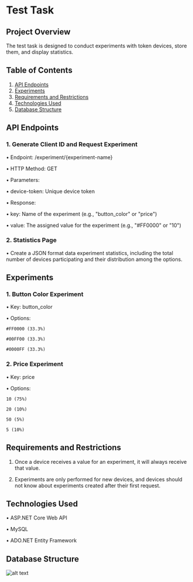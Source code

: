 # Test Task

## Project Overview

The test task is designed to conduct experiments with token devices, store them, and display statistics.
## Table of Contents
1.	[API Endpoints](https://github.com/51xel/Task_1#api-endpoints)
2.	[Experiments](https://github.com/51xel/Task_1#experiments)
3.	[Requirements and Restrictions](https://github.com/51xel/Task_1#requirements-and-restrictions)
4.	[Technologies Used](https://github.com/51xel/Task_1#technologies-used)
5.	[Database Structure](https://github.com/51xel/Task_1#database-structure)
    
## API Endpoints
### 1. Generate Client ID and Request Experiment
   
•	Endpoint: /experiment/{experiment-name}

•	HTTP Method: GET

•	Parameters:

  •	device-token: Unique device token

•	Response:

  •	key: Name of the experiment (e.g., "button_color" or "price")
  
  •	value: The assigned value for the experiment (e.g., "#FF0000" or "10")
  
### 2. Statistics Page 
   
  •	Create a JSON format data experiment statistics, including the total number of devices participating and their distribution among the options.
   
## Experiments

### 1. Button Color Experiment
   
  •	Key: button_color

  •	Options:
  
    #FF0000 (33.3%)
    
    #00FF00 (33.3%)
    
    #0000FF (33.3%)
    
### 2. Price Experiment

  •	Key: price
  
  •	Options:
  
    10 (75%)
    
    20 (10%)
    
    50 (5%)
    
    5 (10%)
    
## Requirements and Restrictions

1.	Once a device receives a value for an experiment, it will always receive that value.
   
2.	Experiments are only performed for new devices, and devices should not know about experiments created after their first request.

## Technologies Used

•	ASP.NET Core Web API

•	MySQL

•	ADO.NET Entity Framework

## Database Structure

![alt text](https://i.imgur.com/JIP5lHM.png)
